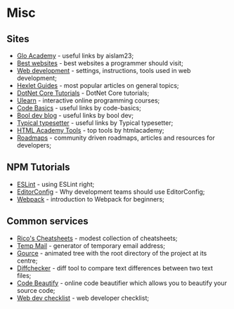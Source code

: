 # Misc

## Sites

- [Glo Academy](https://aislam23.github.io/links/) - useful links by aislam23;
- [Best websites](https://github.com/sdmg15/Best-websites-a-programmer-should-visit) - best websites a programmer should visit;
- [Web development](https://github.com/nicothin/web-development) - settings, instructions, tools used in web development;
- [Hexlet Guides](https://guides.hexlet.io/) - most popular articles on general topics;
- [DotNet Core Tutorials](https://dotnetcoretutorials.com/) - DotNet Core tutorials;
- [Ulearn](https://ulearn.me/) - interactive online programming courses;
- [Code Basics](https://ru.code-basics.com/) - useful links by code-basics;
- [Bool dev blog](https://bool.dev/blog) - useful links by bool dev;
- [Typical typesetter](http://tpverstak.ru/) - useful links by Typical typesetter;
- [HTML Academy Tools](https://htmlacademy.ru/blog/boost/tools) - top tools by htmlacademy;
- [Roadmaps](https://roadmap.sh/) - community driven roadmaps, articles and resources for developers;

## NPM Tutorials

- [ESLint](https://medium.com/better-programming/using-eslint-right-4d18ef1e0d0b) - using ESLint right;
- [EditorConfig](https://medium.com/@edvinsantonovs/why-development-teams-should-use-editorconfig-f58011b1cc56) - Why development teams should use EditorConfig;
- [Webpack](https://www.freecodecamp.org/news/a-beginners-introduction-to-webpack-2620415e46b3/) - introduction to Webpack for beginners;

## Common services

- [Rico's Cheatsheets](https://devhints.io/) - modest collection of cheatsheets;
- [Temp Mail](https://temp-mail.org/en/) - generator of temporary email address;
- [Gource](https://gource.io/) - animated tree with the root directory of the project at its centre;
- [Diffchecker](https://www.diffchecker.com/) - diff tool to compare text differences between two text files;
- [Code Beautify](https://codebeautify.org/) - online code beautifier which allows you to beautify your source code;
- [Web dev checklist](https://www.toptal.com/developers/webdevchecklist) - web developer checklist;
